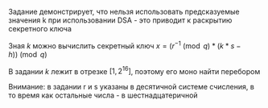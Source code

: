 Задание демонстрирует, что нельзя использовать предсказуемые значения k при использовании DSA - это приводит к раскрытию секретного ключа  

Зная $k$ можно вычислить секретный ключ $x = (r^{-1} \pmod q * (k * s - h)) \pmod q$  

В задании $k$ лежит в отрезке $[1, 2^{16}]$, поэтому его моно найти перебором  

Внимание: в задании r и s указаны в  десятичной системе счисления, в то время как остальные числа - в шестнадцатеричной
